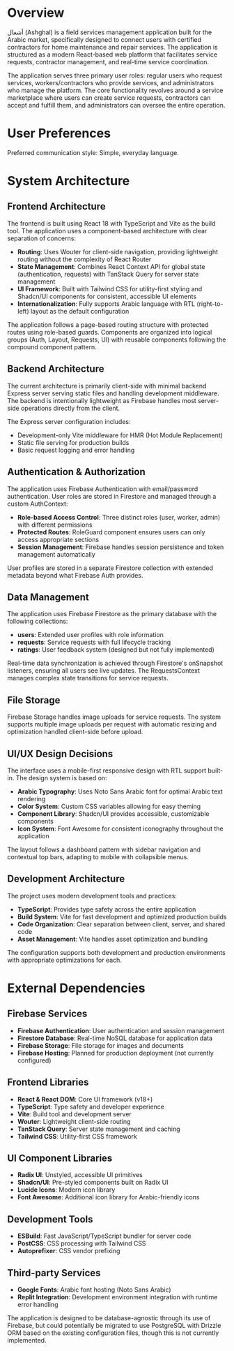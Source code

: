 # Overview

أشغال (Ashghal) is a field services management application built for the Arabic market, specifically designed to connect users with certified contractors for home maintenance and repair services. The application is structured as a modern React-based web platform that facilitates service requests, contractor management, and real-time service coordination.

The application serves three primary user roles: regular users who request services, workers/contractors who provide services, and administrators who manage the platform. The core functionality revolves around a service marketplace where users can create service requests, contractors can accept and fulfill them, and administrators can oversee the entire operation.

# User Preferences

Preferred communication style: Simple, everyday language.

# System Architecture

## Frontend Architecture

The frontend is built using React 18 with TypeScript and Vite as the build tool. The application uses a component-based architecture with clear separation of concerns:

- **Routing**: Uses Wouter for client-side navigation, providing lightweight routing without the complexity of React Router
- **State Management**: Combines React Context API for global state (authentication, requests) with TanStack Query for server state management
- **UI Framework**: Built with Tailwind CSS for utility-first styling and Shadcn/UI components for consistent, accessible UI elements
- **Internationalization**: Fully supports Arabic language with RTL (right-to-left) layout as the default configuration

The application follows a page-based routing structure with protected routes using role-based guards. Components are organized into logical groups (Auth, Layout, Requests, UI) with reusable components following the compound component pattern.

## Backend Architecture

The current architecture is primarily client-side with minimal backend Express server serving static files and handling development middleware. The backend is intentionally lightweight as Firebase handles most server-side operations directly from the client.

The Express server configuration includes:
- Development-only Vite middleware for HMR (Hot Module Replacement)
- Static file serving for production builds
- Basic request logging and error handling

## Authentication & Authorization

The application uses Firebase Authentication with email/password authentication. User roles are stored in Firestore and managed through a custom AuthContext:

- **Role-based Access Control**: Three distinct roles (user, worker, admin) with different permissions
- **Protected Routes**: RoleGuard component ensures users can only access appropriate sections
- **Session Management**: Firebase handles session persistence and token management automatically

User profiles are stored in a separate Firestore collection with extended metadata beyond what Firebase Auth provides.

## Data Management

The application uses Firebase Firestore as the primary database with the following collections:

- **users**: Extended user profiles with role information
- **requests**: Service requests with full lifecycle tracking
- **ratings**: User feedback system (designed but not fully implemented)

Real-time data synchronization is achieved through Firestore's onSnapshot listeners, ensuring all users see live updates. The RequestsContext manages complex state transitions for service requests.

## File Storage

Firebase Storage handles image uploads for service requests. The system supports multiple image uploads per request with automatic resizing and optimization handled client-side before upload.

## UI/UX Design Decisions

The interface uses a mobile-first responsive design with RTL support built-in. The design system is based on:

- **Arabic Typography**: Uses Noto Sans Arabic font for optimal Arabic text rendering
- **Color System**: Custom CSS variables allowing for easy theming
- **Component Library**: Shadcn/UI provides accessible, customizable components
- **Icon System**: Font Awesome for consistent iconography throughout the application

The layout follows a dashboard pattern with sidebar navigation and contextual top bars, adapting to mobile with collapsible menus.

## Development Architecture

The project uses modern development tools and practices:

- **TypeScript**: Provides type safety across the entire application
- **Build System**: Vite for fast development and optimized production builds
- **Code Organization**: Clear separation between client, server, and shared code
- **Asset Management**: Vite handles asset optimization and bundling

The configuration supports both development and production environments with appropriate optimizations for each.

# External Dependencies

## Firebase Services
- **Firebase Authentication**: User authentication and session management
- **Firestore Database**: Real-time NoSQL database for application data
- **Firebase Storage**: File storage for images and documents
- **Firebase Hosting**: Planned for production deployment (not currently configured)

## Frontend Libraries
- **React & React DOM**: Core UI framework (v18+)
- **TypeScript**: Type safety and developer experience
- **Vite**: Build tool and development server
- **Wouter**: Lightweight client-side routing
- **TanStack Query**: Server state management and caching
- **Tailwind CSS**: Utility-first CSS framework

## UI Component Libraries
- **Radix UI**: Unstyled, accessible UI primitives
- **Shadcn/UI**: Pre-styled components built on Radix UI
- **Lucide Icons**: Modern icon library
- **Font Awesome**: Additional icon library for Arabic-friendly icons

## Development Tools
- **ESBuild**: Fast JavaScript/TypeScript bundler for server code
- **PostCSS**: CSS processing with Tailwind CSS
- **Autoprefixer**: CSS vendor prefixing

## Third-party Services
- **Google Fonts**: Arabic font hosting (Noto Sans Arabic)
- **Replit Integration**: Development environment integration with runtime error handling

The application is designed to be database-agnostic through its use of Firebase, but could potentially be migrated to use PostgreSQL with Drizzle ORM based on the existing configuration files, though this is not currently implemented.